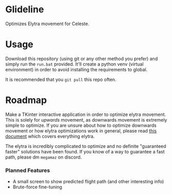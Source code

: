 # Glideline
Optimizes Elytra movement for Celeste.

# Usage
Download this repository (using git or any other method you prefer) and simply run the `run.bat` provided. It'll create a python venv (virtual environment) in order to avoid installing the requirements to global.

It is recommended that you `git pull` this repo often.

# Roadmap
Make a TKinter interactive application in order to optimize elytra movement. This is solely for *upwards* movement, as downwards movement is extremely simple to optimize. If you are unsure about how to optimize downwards movement or how elytra optimizations work in general, please read [this document](https://docs.google.com/document/d/1xFF6wjdig5k9vOUF3mAvvWh4pF2HBvOw5PJ-aCNNeTo) which covers everything elytra.

The elytra is incredibly complicated to optimize and no definite "guaranteed faster" solutions have been found. If you know of a way to guarantee a fast path, please dm `megamaz` on discord.

### Planned Features
- A small screen to show predicted flight path (and other interesting info)
- Brute-force fine-tuning